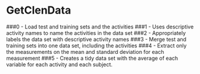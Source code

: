 GetClenData
===========
###0 - Load test and training sets and the activities
###1 - Uses descriptive activity names to name the activities in the data set
###2 - Appropriately labels the data set with descriptive activity names
###3 - Merge test and training sets into one data set, including the activities
###4 - Extract only the measurements on the mean and standard deviation for each measurement
###5 - Creates a tidy data set with the average of each variable for each activity and each subject.
